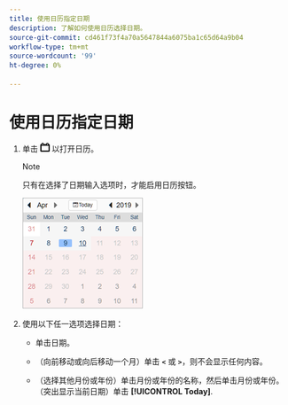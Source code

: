 ```yaml
---
title: 使用日历指定日期
description: 了解如何使用日历选择日期。
source-git-commit: cd461f73f4a70a5647844a6075ba1c65d64a9b04
workflow-type: tm+mt
source-wordcount: '99'
ht-degree: 0%

---
```


# 使用日历指定日期

1. 单击 ![日历按钮](/help/search-social-commerce/assets/calendar-date-range.png "日历按钮") 以打开日历。

   >[!NOTE]
   >
   >只有在选择了日期输入选项时，才能启用日历按钮。

   ![已打开日历](/help/search-social-commerce/assets/calendar-full.png "已打开日历")

1. 使用以下任一选项选择日期：

   * 单击日期。

   * （向前移动或向后移动一个月）单击 **`<`** 或 **`>`**，则不会显示任何内容。

   * （选择其他月份或年份）单击月份或年份的名称，然后单击月份或年份。
   （突出显示当前日期）单击 **[!UICONTROL Today]**.
